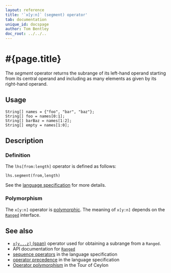 ```yaml
---
layout: reference
title: '`x[y:n]` (segment) operator'
tab: documentation
unique_id: docspage
author: Tom Bentley
doc_root: ../../..
---
```


# #{page.title}

The *segment* operator returns the subrange of its left-hand operand
starting from its central operand and including as many elements as given by 
its right-hand operand.

## Usage 

    String[] names = {"foo", "bar", "baz"};
    String[] foo = names[0:1];
    String[] barBaz = names[1:2];
    String[] empty = names[1:0];

## Description

### Definition

The `lhs[from:length]` operator is defined as follows:

<!-- check:none -->
    lhs.segment(from,length)

See the [language specification](#{site.urls.spec_current}#listmap) for 
more details.

### Polymorphism

The `x[y:n]` operator is [polymorphic](#{page.doc_root}/reference/operator/operator-polymorphism). 
The meaning of `x[y:n]` depends on the 
[`Ranged`](#{site.urls.apidoc_current}/Ranged.type.html) 
interface.

## See also

* [`x[y...z]` (span)](../span) operator used for obtaining a subrange from a `Ranged`.
* API documentation for [`Ranged`](#{site.urls.apidoc_current}/Ranged.type.html)
* [sequence operators](#{site.urls.spec_current}#listmap) in the 
  language specification
* [operator precedence](#{site.urls.spec_current}#operatorprecedence) in the 
  language specification
* [Operator polymorphism](#{page.doc_root}/tour/language-module/#operator_polymorphism) 
  in the Tour of Ceylon

